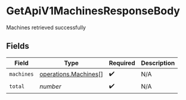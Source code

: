 # GetApiV1MachinesResponseBody

Machines retrieved successfully


## Fields

| Field                                                        | Type                                                         | Required                                                     | Description                                                  |
| ------------------------------------------------------------ | ------------------------------------------------------------ | ------------------------------------------------------------ | ------------------------------------------------------------ |
| `machines`                                                   | [operations.Machines](../../models/operations/machines.md)[] | :heavy_check_mark:                                           | N/A                                                          |
| `total`                                                      | *number*                                                     | :heavy_check_mark:                                           | N/A                                                          |